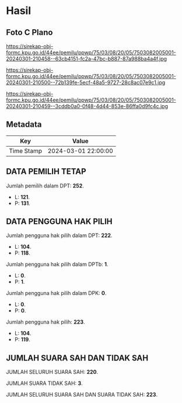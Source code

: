 # Hasil

## Foto C Plano

https://sirekap-obj-formc.kpu.go.id/44ee/pemilu/ppwp/75/03/08/20/05/7503082005001-20240301-210458--63cb4151-fc2a-47bc-b887-87a988ba4a4f.jpg

https://sirekap-obj-formc.kpu.go.id/44ee/pemilu/ppwp/75/03/08/20/05/7503082005001-20240301-210500--72b139fe-5ecf-48a5-9727-28c8ac07e9c1.jpg

https://sirekap-obj-formc.kpu.go.id/44ee/pemilu/ppwp/75/03/08/20/05/7503082005001-20240301-210459--3cddb0a0-0f48-4d44-853e-86ffa0d9fc4c.jpg


## Metadata

| Key        | Value               |
| ---------- | ------------------- |
| Time Stamp | 2024-03-01 22:00:00 |


## DATA PEMILIH TETAP

Jumlah pemilih dalam DPT: **252**.
 * L: **121**.
 * P: **131**.

## DATA PENGGUNA HAK PILIH

Jumlah pengguna hak pilih dalam DPT: **222**.
 * L: **104**.
 * P: **118**.

Jumlah pengguna hak pilih dalam DPTb: **1**.
 * L: **0**.
 * P: **1**.

Jumlah pengguna hak pilih dalam DPK: **0**.
 * L: **0**.
 * P: **0**.

Jumlah pengguna hak pilih: **223**.
 * L: **104**.
 * P: **119**.

## JUMLAH SUARA SAH DAN TIDAK SAH

JUMLAH SELURUH SUARA SAH: **220**.

JUMLAH SUARA TIDAK SAH: **3**.

JUMLAH SELURUH SUARA SAH DAN SUARA TIDAK SAH: **223**.


